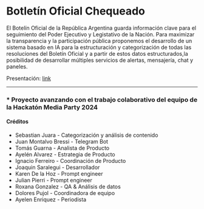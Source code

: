 <h1>Botletín Oficial Chequeado</h1>

El Botelín Oficial de la República Argentina guarda información clave para el seguimiento del Poder Ejecutivo y Legistativo de la Nación. Para maximizar la transparencia y la participación pública proponemos el desarrollo de un sistema basado en IA para la estructuración y categorización de todas las resoluciones del Boletín Oficial y a partir de estos datos estructurados,la posibilidad de desarrollar múltiples servicios de alertas, mensajería, chat y paneles.
<br>

Presentación: [link](https://docs.google.com/presentation/d/1YMQgE1UciiV4g_BrmhzbTX_E5g2rmvBh/edit#slide=id.p1)
<br>
<hr>
<h3>* Proyecto avanzando con el trabajo colaborativo del equipo de la Hackatón Media Party 2024</h3>

<h4>Créditos</h4>

<ul>
  <li>Sebastian Juara - Categorización y análisis de contenido</li>  
  <li>Juan Montalvo Bressi - Telegram Bot</li>
  <li>Tomás Guarna - Analista de Producto</li>
  <li>Ayelén Alvarez - Estrategia de Producto </li>
  <li>Ignacio Ferreiro - Coordinación de Producto</li>
  <li>Joaquin Saralegui - Desarrollador</li>
  <li>Karen De la Hoz - Prompt engineer</li>
  <li>Julian Pierri - Prompt engineer</li>
  <li>Roxana Gonzalez - QA & Análisis de datos</li>
  <li>Dolores Pujol - Coordinadora de equipo</li>
  <li>Ayelen Enriquez - Periodista</li>
</ul>









